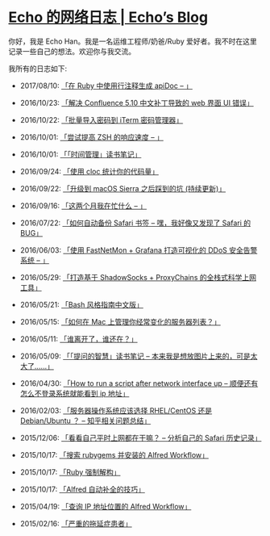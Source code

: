 <h1 id="echo-的网络日志--echos-blog"><a href="https://echohn.github.io">Echo 的网络日志 | Echo’s Blog</a></h1>

<p>你好，我是 Echo Han。我是一名运维工程师/奶爸/Ruby 爱好者。我不时在这里记录一些自己的想法。欢迎你与我交流。</p>

<p>我所有的日志如下:</p>

<ul>
  <li>
    <p>2017/08/10: <a href="https://echohn.github.io/2017/08/10/use-line-comment-with-apidoc-in-ruby-language/">「在 Ruby 中使用行注释生成 apiDoc – 」</a></p>
  </li>
  <li>
    <p>2016/10/23: <a href="https://echohn.github.io/2016/10/23/fix-confluence-chinese-pack-lead-to-web-ui-error/">「解决 Confluence 5.10 中文补丁导致的 web 界面 UI 错误」</a></p>
  </li>
  <li>
    <p>2016/10/22: <a href="https://echohn.github.io/2016/10/22/import-passwords-to-iterm-password-management/">「批量导入密码到 iTerm 密码管理器」</a></p>
  </li>
  <li>
    <p>2016/10/01: <a href="https://echohn.github.io/2016/10/01/about-improve-zsh-response-speed/">「尝试提高 ZSH 的响应速度 – 」</a></p>
  </li>
  <li>
    <p>2016/10/01: <a href="https://echohn.github.io/2016/10/01/the-reading-note-of-time-management/">「「时间管理」读书笔记」</a></p>
  </li>
  <li>
    <p>2016/09/24: <a href="https://echohn.github.io/2016/09/24/use-cloc-to-count-your-code/">「使用 cloc 统计你的代码量」</a></p>
  </li>
  <li>
    <p>2016/09/22: <a href="https://echohn.github.io/2016/09/22/hit-the-pit-after-updated-osx-to-sierra/">「升级到 macOS Sierra 之后踩到的坑 (持续更新)」</a></p>
  </li>
  <li>
    <p>2016/09/16: <a href="https://echohn.github.io/2016/09/16/what-did-i-do-in-these-months/">「这两个月我在忙什么 – 」</a></p>
  </li>
  <li>
    <p>2016/07/22: <a href="https://echohn.github.io/2016/07/22/auto-backup-safari-bookmarks/">「如何自动备份 Safari 书签 – 嘿，我好像又发现了 Safari 的 BUG」</a></p>
  </li>
  <li>
    <p>2016/06/03: <a href="https://echohn.github.io/2016/06/03/use-fastnetmon-and-grafana-to-build-a-graphical-ddos-early-warning-system/">「使用 FastNetMon + Grafana 打造可视化的 DDoS 安全告警系统 – 」</a></p>
  </li>
  <li>
    <p>2016/05/29: <a href="https://echohn.github.io/2016/05/29/to-build-the-fullstack-tools-for-over-the-wall/">「打造基于 ShadowSocks + ProxyChains 的全栈式科学上网工具」</a></p>
  </li>
  <li>
    <p>2016/05/21: <a href="https://echohn.github.io/2016/05/21/bash-style-guide-cn/">「Bash 风格指南中文版」</a></p>
  </li>
  <li>
    <p>2016/05/15: <a href="https://echohn.github.io/2016/05/15/how-to-manage-your-servers/">「如何在 Mac 上管理你经常变化的服务器列表？」</a></p>
  </li>
  <li>
    <p>2016/05/11: <a href="https://echohn.github.io/2016/05/11/who-were-left-who-were-stay/">「谁离开了，谁还在？」</a></p>
  </li>
  <li>
    <p>2016/05/09: <a href="https://echohn.github.io/2016/05/09/smart-questions-mindmap/">「「提问的智慧」读书笔记 – 本来我是想放图片上来的，可是太大了……」</a></p>
  </li>
  <li>
    <p>2016/04/30: <a href="https://echohn.github.io/2016/04/30/how-to-run-a-script-after-network-interface-up/">「How to run a script after network interface up – 顺便还有怎么不登录系统就能看到 ip 地址」</a></p>
  </li>
  <li>
    <p>2016/02/03: <a href="https://echohn.github.io/2016/02/03/server-os-choose-rhel-cenos-or-debian-ubuntu/">「服务器操作系统应该选择 RHEL/CentOS 还是 Debian/Ubuntu ？ – 知乎相关问题总结」</a></p>
  </li>
  <li>
    <p>2015/12/06: <a href="https://echohn.github.io/2015/12/06/analyse_my_safari_history/">「看看自己平时上网都在干嘛？ – 分析自己的 Safari 历史记录」</a></p>
  </li>
  <li>
    <p>2015/10/17: <a href="https://echohn.github.io/2015/10/17/rubygems-workflow/">「搜索 rubygems 并安装的 Alfred Workflow」</a></p>
  </li>
  <li>
    <p>2015/10/17: <a href="https://echohn.github.io/2015/10/17/ruby-destructuring/">「Ruby 强制解构」</a></p>
  </li>
  <li>
    <p>2015/10/17: <a href="https://echohn.github.io/2015/10/17/alfred_tips/">「Alfred 自动补全的技巧」</a></p>
  </li>
  <li>
    <p>2015/04/19: <a href="https://echohn.github.io/2015/04/19/search_ip_location_alfred/">「查询 IP 地址位置的 Alfred Workflow」</a></p>
  </li>
  <li>
    <p>2015/02/16: <a href="https://echohn.github.io/2015/02/16/hello-world/">「严重的拖延症患者」</a></p>
  </li>
</ul>

